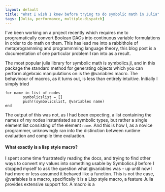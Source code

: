 ```yaml
---
layout: default
title: "What I wish I knew before trying to do symbolic math in Julia"
tags: [Julia, performance, multiple-dispatch]
---
```

I've been working on a project recently which requires me to programatically convert Boolean DAGs into continuous variable formulations in order to do math on them. This has lead me into a rabbithole of metaprogramming and programmming language theory, this blog post is a documentation of one particular problem I ran into as a result. 

The most popular julia library for symbolic math is symbolics.jl, and in this package the standard method for generating objects which you can perform algebraic manipulations on is the @variables macro. The behavioour of macros, as it turns out, is less than entirely intuitive. Initially I simply tried 

```
for name in list of nodes
        symbolicslist = []
        push!(symbolicslist, @variables name)
end
```
The output of this was not, as I had been expecting, a list containing the names of my nodes instantiated as symbolic types, but rather a single element list consisting of the element ```name```. And this is how I, as a novice programmer, unknowingly ran into the distinction between runtime evaluation and compile time evaluation. 

#### What exactly is a lisp style macro?
I spent some time frustratedly reading the docs, and trying to find other ways to convert my values into something usable by Symbolics.jl before I stopped myself to ask the question what @variables was - up until now I had more or less assumed it behaved like a function. This is not the case, @variables is a macro, specifically it is a Lisp style macro, a feature Julia provides extensive support for. A macro is a 
